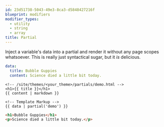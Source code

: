 ```yaml
---
id: 23d51738-5043-49e3-8ca3-d5848427216f
blueprint: modifiers
modifier_types:
  - utility
  - string
  - array
title: Partial
---
```

Inject a variable's data into a partial and render it without any page scopes whatsoever. This is really just syntactical sugar, but it _is_ delicious.

```yaml
data:
  title: Bubble Guppies
  content: Science died a little bit today.
```

```
<!-- /site/themes/<your_theme>/partials/demo.html -->
<h1>{{ title }}</h1>
{{ content | markdown }}

<!-- Template Markup -->
{{ data | partial('demo') }}
```

```html
<h1>Bubble Guppies</h1>
<p>Science died a little bit today.</p>
```
